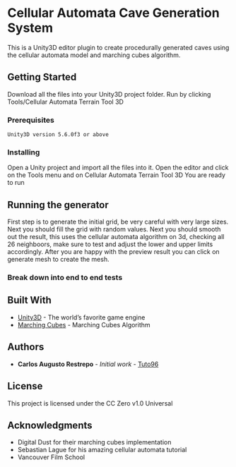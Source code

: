 # Cellular Automata Cave Generation System

This is a Unity3D editor plugin to create procedurally generated caves using the cellular automata model and marching cubes algorithm.

## Getting Started

Download all the files into your Unity3D project folder.
Run by clicking Tools/Cellular Automata Terrain Tool 3D

### Prerequisites

```
Unity3D version 5.6.0f3 or above
```

### Installing

Open a Unity project and import all the files into it.
Open the editor and click on the Tools menu and on Cellular Automata Terrain Tool 3D
You are ready to run

## Running the generator

First step is to generate the initial grid, be very careful with very large sizes.
Next you should fill the grid with random values.
Next you should smooth out the result, this uses the cellular automata algorithm on 3d, checking all 26 neighboors, make sure to test and adjust the lower and upper limits accordingly.
After you are happy with the preview result you can click on generate mesh to create the mesh.

### Break down into end to end tests



## Built With

* [Unity3D](https://unity3d.com/) - The world’s favorite game engine
* [Marching Cubes](https://github.com/Scrawk/Marching-Cubes) - Marching Cubes Algorithm


## Authors

* **Carlos Augusto Restrepo** - *Initial work* - [Tuto96](https://github.com/Tuto96)

## License

This project is licensed under the CC Zero v1.0 Universal

## Acknowledgments

* Digital Dust for their marching cubes implementation
* Sebastian Lague for his amazing cellular automata tutorial
* Vancouver Film School
